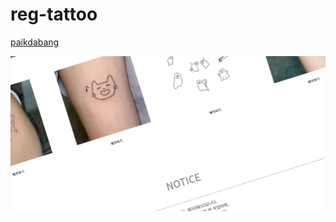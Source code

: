 # reg-tattoo


[paikdabang](https://yellrim.github.io/reg-tattoo/)

![레지타투 이미지](https://github.com/yellrim/reg-tattoo/blob/main/README.png)
